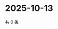 # 2025-10-13

共 0 条

<!-- BEGIN ZHIHUVIDEO -->
<!-- 最后更新时间 Mon Oct 13 2025 03:08:24 GMT+0800 (China Standard Time) -->

<!-- END ZHIHUVIDEO -->
